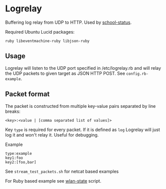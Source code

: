 # Logrelay

Buffering log relay from UDP to HTTP.  Used by
[school-status](https://github.com/opinsys/school-status).

Required Ubuntu Lucid packages:

    ruby libeventmachine-ruby libjson-ruby


## Usage

Logrelay will listen to the UDP port specified in /etc/logrelay.rb
and will relay the UDP packets to given target as JSON HTTP POST.  See
`config.rb-example`.

## Packet format

The packet is constructed from multiple key-value pairs separated by line
breaks:

    <key>:<value | [comma separated list of values]>

Key `type` is required for every packet.  If it is defined as `log` Logrelay
will just log it and won't relay it.  Useful for debugging.

Example

    type:example
    key1:foo
    key2:[foo,bar]

See `stream_test_packets.sh` for netcat based examples

For Ruby based example see [wlan-state][] script.

[wlan-state]: https://github.com/opinsys/wlan-state
